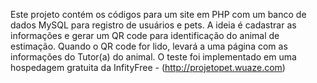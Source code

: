Este projeto contém os códigos para um site em PHP com um banco de dados MySQL para registro de usuários e pets.
A ideia é cadastrar as informações e gerar um QR code para identificação do animal de estimação.
Quando o QR code for lido, levará a uma página com as informações do Tutor(a) do animal.
O teste foi implementado em uma hospedagem gratuita da InfityFree - (http://projetopet.wuaze.com)

